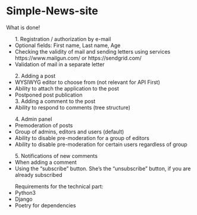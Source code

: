 # Simple-News-site

What is done!

<ul>
1. Registration / authorization by e-mail
<li>Optional fields: First name, Last name, Age</li>
<li>Checking the validity of mail and sending letters using services
https://www.mailgun.com/ or https://sendgrid.com/</li>
<li>Validation of mail in a separate letter</li>
</ul>

<ul>
2. Adding a post
<li>WYSIWYG editor to choose from (not relevant for API First)</li>
<li>Ability to attach the application to the post</li>
<li>Postponed post publication</li>
3. Adding a comment to the post
<li>Ability to respond to comments (tree structure)</li>
</ul>

<ul>
4. Admin panel
<li>Premoderation of posts</li>
<li>Group of admins, editors and users (default)</li>
<li>Ability to disable pre-moderation for a group of editors</li>
<li>Ability to disable pre-moderation for certain users regardless of group</li>
</ul>

<ul>
5. Notifications of new comments
<li>When adding a comment</li>
<li>Using the “subscribe” button. She’s the “unsubscribe” button, if you are already subscribed</li>
</ul>

<ul>
Requirements for the technical part:
<li>Python3</li>
<li>Django</li>
<li>Poetry for dependencies</li>
</ul>
